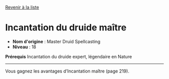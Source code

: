 [Revenir à la liste](list.md)

# Incantation du druide maître

 * **Nom d'origine** : Master Druid Spellcasting
 * **Niveau** : 18


<p><strong>Prérequis</strong> Incantation du druide expert, légendaire en Nature</p>
<hr>
<p>Vous gagnez les avantages d’Incantation maître (page 219).</p>